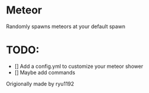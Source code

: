 # Meteor
Randomly spawns meteors at your default spawn

# TODO:
- [] Add a config.yml to customize your meteor shower
- [] Maybe add commands


Origionally made by ryu1192
